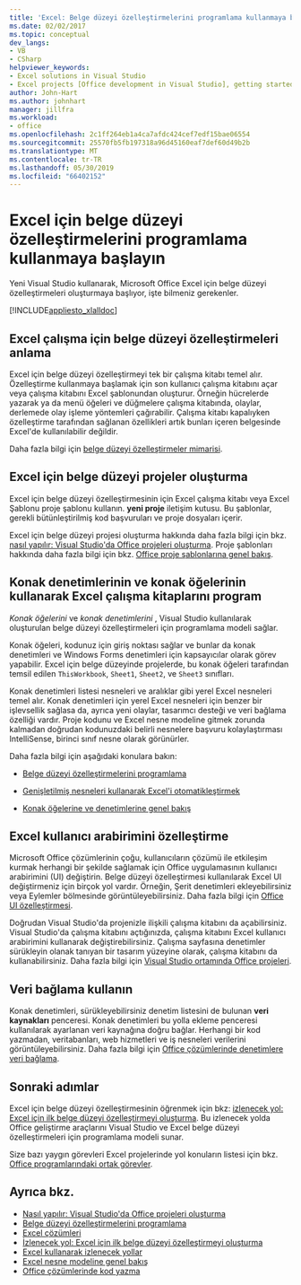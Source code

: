 ```yaml
---
title: 'Excel: Belge düzeyi özelleştirmelerini programlama kullanmaya başlayın'
ms.date: 02/02/2017
ms.topic: conceptual
dev_langs:
- VB
- CSharp
helpviewer_keywords:
- Excel solutions in Visual Studio
- Excel projects [Office development in Visual Studio], getting started
author: John-Hart
ms.author: johnhart
manager: jillfra
ms.workload:
- office
ms.openlocfilehash: 2c1ff264eb1a4ca7afdc424cef7edf15bae06554
ms.sourcegitcommit: 25570fb5fb197318a96d45160eaf7def60d49b2b
ms.translationtype: MT
ms.contentlocale: tr-TR
ms.lasthandoff: 05/30/2019
ms.locfileid: "66402152"
---
```

# <a name="get-started-programming-document-level-customizations-for-excel"></a>Excel için belge düzeyi özelleştirmelerini programlama kullanmaya başlayın
  Yeni Visual Studio kullanarak, Microsoft Office Excel için belge düzeyi özelleştirmeleri oluşturmaya başlıyor, işte bilmeniz gerekenler.

 [!INCLUDE[appliesto_xlalldoc](../vsto/includes/appliesto-xlalldoc-md.md)]

## <a name="understand-how-document-level-customizations-for-excel-work"></a>Excel çalışma için belge düzeyi özelleştirmeleri anlama
 Excel için belge düzeyi özelleştirmeyi tek bir çalışma kitabı temel alır. Özelleştirme kullanmaya başlamak için son kullanıcı çalışma kitabını açar veya çalışma kitabını Excel şablonundan oluşturur. Örneğin hücrelerde yazarak ya da menü öğeleri ve düğmelere çalışma kitabında, olaylar, derlemede olay işleme yöntemleri çağırabilir. Çalışma kitabı kapalıyken özelleştirme tarafından sağlanan özellikleri artık bunları içeren belgesinde Excel'de kullanılabilir değildir.

 Daha fazla bilgi için [belge düzeyi özelleştirmeler mimarisi](../vsto/architecture-of-document-level-customizations.md).

## <a name="create-document-level-projects-for-excel"></a>Excel için belge düzeyi projeler oluşturma
 Excel için belge düzeyi özelleştirmesinin için Excel çalışma kitabı veya Excel Şablonu proje şablonu kullanın. **yeni proje** iletişim kutusu. Bu şablonlar, gerekli bütünleştirilmiş kod başvuruları ve proje dosyaları içerir.

 Excel için belge düzeyi projesi oluşturma hakkında daha fazla bilgi için bkz. [nasıl yapılır: Visual Studio'da Office projeleri oluşturma](../vsto/how-to-create-office-projects-in-visual-studio.md). Proje şablonları hakkında daha fazla bilgi için bkz. [Office proje şablonlarına genel bakış](../vsto/office-project-templates-overview.md).

## <a name="program-excel-workbooks-by-using-host-items-and-host-controls"></a>Konak denetimlerinin ve konak öğelerinin kullanarak Excel çalışma kitaplarını program
 *Konak öğelerini* ve *konak denetimlerini* , Visual Studio kullanılarak oluşturulan belge düzeyi özelleştirmeleri için programlama modeli sağlar.

 Konak öğeleri, kodunuz için giriş noktası sağlar ve bunlar da konak denetimleri ve Windows Forms denetimleri için kapsayıcılar olarak görev yapabilir. Excel için belge düzeyinde projelerde, bu konak öğeleri tarafından temsil edilen `ThisWorkbook`, `Sheet1`, `Sheet2`, ve `Sheet3` sınıfları.

 Konak denetimleri listesi nesneleri ve aralıklar gibi yerel Excel nesneleri temel alır. Konak denetimleri için yerel Excel nesneleri için benzer bir işlevsellik sağlasa da, ayrıca yeni olaylar, tasarımcı desteği ve veri bağlama özelliği vardır. Proje kodunu ve Excel nesne modeline gitmek zorunda kalmadan doğrudan kodunuzdaki belirli nesnelere başvuru kolaylaştırması IntelliSense, birinci sınıf nesne olarak görünürler.

 Daha fazla bilgi için aşağıdaki konulara bakın:

- [Belge düzeyi özelleştirmelerini programlama](../vsto/programming-document-level-customizations.md)

- [Genişletilmiş nesneleri kullanarak Excel'i otomatikleştirmek](../vsto/automating-excel-by-using-extended-objects.md)

- [Konak öğelerine ve denetimlerine genel bakış](../vsto/host-items-and-host-controls-overview.md)

## <a name="customize-the-user-interface-of-excel"></a>Excel kullanıcı arabirimini özelleştirme
 Microsoft Office çözümlerinin çoğu, kullanıcıların çözümü ile etkileşim kurmak herhangi bir şekilde sağlamak için Office uygulamasının kullanıcı arabirimini (UI) değiştirin. Belge düzeyi özelleştirmesi kullanılarak Excel UI değiştirmeniz için birçok yol vardır. Örneğin, Şerit denetimleri ekleyebilirsiniz veya Eylemler bölmesinde görüntüleyebilirsiniz. Daha fazla bilgi için [Office UI özelleştirmesi](../vsto/office-ui-customization.md).

 Doğrudan Visual Studio'da projenizle ilişkili çalışma kitabını da açabilirsiniz. Visual Studio'da çalışma kitabını açtığınızda, çalışma kitabını Excel kullanıcı arabirimini kullanarak değiştirebilirsiniz. Çalışma sayfasına denetimler sürükleyin olanak tanıyan bir tasarım yüzeyine olarak, çalışma kitabını da kullanabilirsiniz. Daha fazla bilgi için [Visual Studio ortamında Office projeleri](../vsto/office-projects-in-the-visual-studio-environment.md).

## <a name="use-data-binding"></a>Veri bağlama kullanın
 Konak denetimleri, sürükleyebilirsiniz denetim listesini de bulunan **veri kaynakları** penceresi. Konak denetimleri bu yolla ekleme penceresi kullanılarak ayarlanan veri kaynağına doğru bağlar. Herhangi bir kod yazmadan, veritabanları, web hizmetleri ve iş nesneleri verilerini görüntüleyebilirsiniz. Daha fazla bilgi için [Office çözümlerinde denetimlere veri bağlama](../vsto/binding-data-to-controls-in-office-solutions.md).

## <a name="next-steps"></a>Sonraki adımlar
 Excel için belge düzeyi özelleştirmesinin öğrenmek için bkz: [izlenecek yol: Excel için ilk belge düzeyi özelleştirmeyi oluşturma](../vsto/walkthrough-creating-your-first-document-level-customization-for-excel.md). Bu izlenecek yolda Office geliştirme araçlarını Visual Studio ve Excel belge düzeyi özelleştirmeleri için programlama modeli sunar.

 Size bazı yaygın görevleri Excel projelerinde yol konuların listesi için bkz. [Office programlarındaki ortak görevler](../vsto/common-tasks-in-office-programming.md).

## <a name="see-also"></a>Ayrıca bkz.
- [Nasıl yapılır: Visual Studio'da Office projeleri oluşturma](../vsto/how-to-create-office-projects-in-visual-studio.md)
- [Belge düzeyi özelleştirmelerini programlama](../vsto/programming-document-level-customizations.md)
- [Excel çözümleri](../vsto/excel-solutions.md)
- [İzlenecek yol: Excel için ilk belge düzeyi özelleştirmeyi oluşturma](../vsto/walkthrough-creating-your-first-document-level-customization-for-excel.md)
- [Excel kullanarak izlenecek yollar](../vsto/walkthroughs-using-excel.md)
- [Excel nesne modeline genel bakış](../vsto/excel-object-model-overview.md)
- [Office çözümlerinde kod yazma](../vsto/writing-code-in-office-solutions.md)
